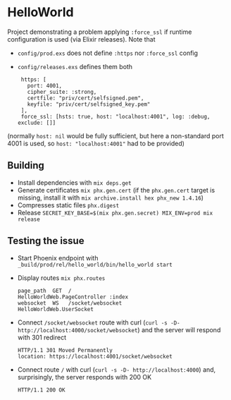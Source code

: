 # HelloWorld

Project demonstrating a problem applying `:force_ssl` if runtime configuration is used (via Elixir releases). Note that

  * `config/prod.exs` does not define `:https` nor `:force_ssl` config
  * `config/releases.exs` defines them both

         https: [
           port: 4001,
           cipher_suite: :strong,
           certfile: "priv/cert/selfsigned.pem",
           keyfile: "priv/cert/selfsigned_key.pem"
         ],
         force_ssl: [hsts: true, host: "localhost:4001", log: :debug, exclude: []]

(normally `host: nil` would be fully sufficient, but here a non-standard port 4001 is used, so `host: "localhost:4001"` had to be provided)

## Building

  * Install dependencies with `mix deps.get`
  * Generate certificates `mix phx.gen.cert` (if the `phx.gen.cert` target is missing, install it with `mix archive.install hex phx_new 1.4.16`)
  * Compresses static files `phx.digest`
  * Release `SECRET_KEY_BASE=$(mix phx.gen.secret) MIX_ENV=prod mix release`

## Testing the issue

  * Start Phoenix endpoint with `_build/prod/rel/hello_world/bin/hello_world start`
  * Display routes `mix phx.routes`

        page_path  GET  /                                      HelloWorldWeb.PageController :index
        websocket  WS   /socket/websocket                      HelloWorldWeb.UserSocket

  * Connect `/socket/websocket` route with curl (`curl -s -D- http://localhost:4000/socket/websocket`) and the server will respond with 301 redirect

        HTTP/1.1 301 Moved Permanently
        location: https://localhost:4001/socket/websocket

  * Connect route `/` with curl (`curl -s -D- http://localhost:4000`) and, surprisingly, the server responds with 200 OK

        HTTP/1.1 200 OK

